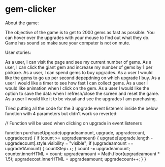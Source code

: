 # gem-clicker

About the game:

The objective of the game is to get to 2000 gems as fast as possible. You can hover over the upgrades with your mouse to find out what they do. Game has sound so make sure your computer is not on mute. 

User stories:

As a user, I can visit the page and see my current number of gems. As a user, I can click the giant gem and increase my number of gems by 1 per pickaxe. As a user, I can spend gems to buy upgrades. As a user I would like the gems to go up per second depepdning on which upgrade I buy. As a user I would like a timer to see how fast I can collect gems. As a user I would like animation when I click on the gem. As a user I would like the option to save the data when I refresh/close the screen and reset the game. As a user I would like it to be visual and see the upgrades I am purchasing. 

Tried putting all the code for the 3 upgrade event listeners inside the below function with 4 parameters but didn't work so reverted:

// Function will be used when clicking on upgrade in event listeners

function purchaseUpgrade(upgradeamount, upgrade, upgradecount, upgradecost) {
  if (count >= upgradeamount) {
    upgrade[upgrade.length - upgradecount].style.visibility = "visible";
    if (upgradeamount == upgrade1Amount) {
      countStep++;
    }
    count -= upgradeamount;
    counter.innerHTML = count;
    upgradeamount = Math.floor(upgradeamount * 1.5);
    upgradecost.innerHTML = upgradeamount;
    upgradecount++;
  }
}


